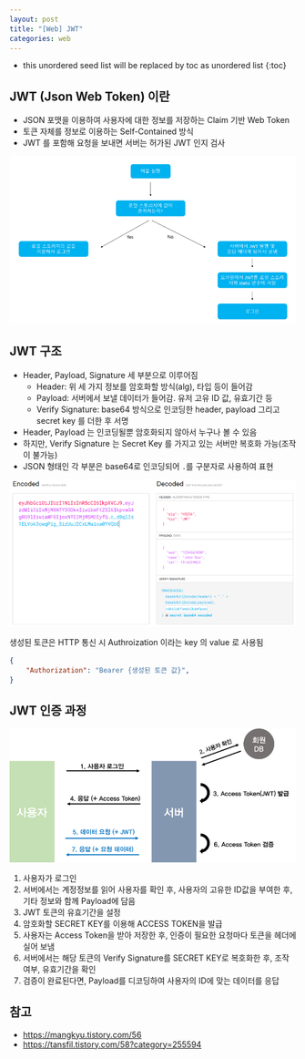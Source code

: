 ```yaml
---
layout: post
title: "[Web] JWT"
categories: web
---
```


* this unordered seed list will be replaced by toc as unordered list
{:toc}

## JWT (Json Web Token) 이란

- JSON 포맷을 이용하여 사용자에 대한 정보를 저장하는 Claim 기반 Web Token
- 토큰 자체를 정보로 이용하는 Self-Contained 방식
- JWT 를 포함해 요청을 보내면 서버는 허가된 JWT 인지 검사

![JWT](/assets/img/jwt.png)

## JWT 구조

- Header, Payload, Signature 세 부분으로 이루어짐
  - Header: 위 세 가지 정보를 암호화할 방식(alg), 타입 등이 들어감
  - Payload: 서버에서 보낼 데이터가 들어감. 유저 고유 ID 값, 유효기간 등
  - Verify Signature: base64 방식으로 인코딩한 header, payload 그리고 secret key 를 더한 후 서명
- Header, Payload 는 인코딩될뿐 암호화되지 않아서 누구나 볼 수 있음
- 하지만, Verify Signature 는 Secret Key 를 가지고 있는 서버만 복호화 가능(조작이 불가능)
- JSON 형태인 각 부분은 base64로 인코딩되어 `.`를 구분자로 사용하여 표현

![JWT 구조](/assets/img/jwt-struct.png)

생성된 토큰은 HTTP 통신 시 Authroization 이라는 key 의 value 로 사용됨

```json
{
    "Authorization": "Bearer {생성된 토큰 값}",
}
```

## JWT 인증 과정

![JWT 인증](/assets/img/jwt-auth.png)

1. 사용자가 로그인
2. 서버에서는 계정정보를 읽어 사용자를 확인 후, 사용자의 고유한 ID값을 부여한 후, 기타 정보와 함께 Payload에 담음
3. JWT 토큰의 유효기간을 설정
4. 암호화할 SECRET KEY를 이용해 ACCESS TOKEN을 발급
5. 사용자는 Access Token을 받아 저장한 후, 인증이 필요한 요청마다 토큰을 헤더에 실어 보냄
6. 서버에서는 해당 토큰의 Verify Signature를 SECRET KEY로 복호화한 후, 조작 여부, 유효기간을 확인
7. 검증이 완료된다면, Payload를 디코딩하여 사용자의 ID에 맞는 데이터를 응답

## 참고

- <https://mangkyu.tistory.com/56>
- <https://tansfil.tistory.com/58?category=255594>